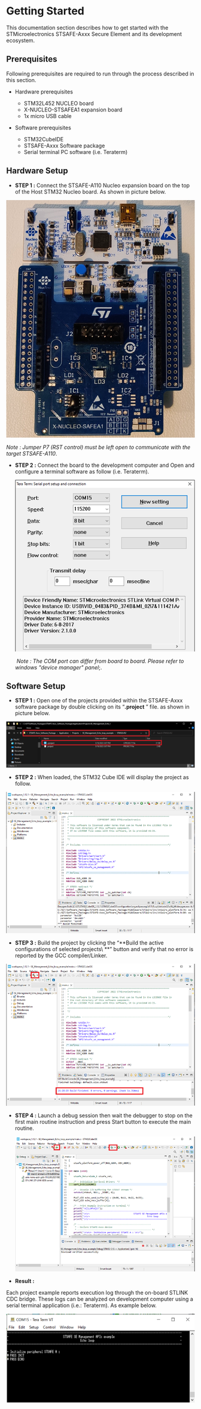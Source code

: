 # Getting Started

This documentation section describes how to get started with the STMicroelectronics STSAFE-Axxx Secure Element and its development ecosystem. 

## Prerequisites

Following prerequisites are required to run through the process described in this section.

- Hardware prerequisites 
  - STM32L452 NUCLEO board
  - X-NUCLEO-STSAFEA1 expansion board 
  - 1x micro USB cable 

- Software  prerequisites 
  - STM32CubeIDE
  - STSAFE-Axxx Software package
  - Serial terminal PC software  (i.e. Teraterm)

## Hardware Setup 

- **STEP 1 :** Connect the STSAFE-A110 Nucleo expansion board on the top of the Host STM32 Nucleo board. As shown in picture below.

![](./X-NUCLEO-SAFEA1_eval_kit.png)

*Note : Jumper P7 (RST control) must be left open to communicate with the target STSAFE-A110*.

- **STEP 2 :** Connect the board to the development computer and Open and configure a terminal software as follow (i.e. Teraterm).

  ![](./teraterm_config.png)

  ​	*Note : The COM port can differ from board to board. Please refer to windows "device manager" panel*;.

## Software Setup

- **STEP 1 :** Open one of the projects provided within the STSAFE-Axxx software package by double clicking on its “**.project** ” file.  as shown in picture below.

![](./project_cproj.png)

- **STEP 2 :** When loaded, the STM32 Cube IDE will display the project as follow.

![](./STSAFE_Project_IDE.png)

- **STEP 3 :** Build the project by clicking the “**Build the active configurations of selected projects\ **” button and verify that no error is reported by the GCC compiler/Linker. 

![](./STSAFE_project_build.png)

- **STEP 4 :** Launch a debug session then wait the debugger to stop on the first main routine 
  instruction and press Start button to execute the main routine. 

   ![](./STSAFE_project_debug.png)

- **Result :**  

Each project example reports execution log through the on-board STLINK CDC bridge. 
These logs can be analyzed on development computer using a serial terminal application (i.e.: Teraterm). 
As example below.

![](./Project_teraterm_output.png)


